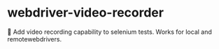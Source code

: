 # webdriver-video-recorder
🎥  Add video recording capability to selenium tests. Works for local and remotewebdrivers.
